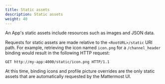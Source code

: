 ```yaml
---
title: Static assets
description: Static assets
weight: 40
---
```

An App's static assets include resources such as images and JSON data. 

Requests for static assets are made relative to the `<RootURL>/static` URI path. For example, retrieving the icon named `icon.png` for a `/channel_header` binding would result in the following HTTP request:

```http request
GET http://my-app:4000/static/icon.png HTTP/1.1
```

At this time, binding icons and profile picture overrides are the only static assets that are automatically requested by the Mattermost UI.
